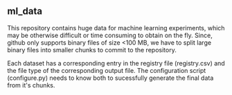 ml_data
--------------------------
This repository contains huge data for machine learning experiments, which may be otherwise difficult or time consuming to obtain on the fly.
Since, github only supports binary files of size <100 MB, we have to split large binary files into smaller chunks to commit to the repository.

Each dataset has a corresponding entry in the registry file (registry.csv) and the file type of the corresponding output file. The configuration script (configure.py) needs to know both to sucessfully generate the final data from it's chunks.
